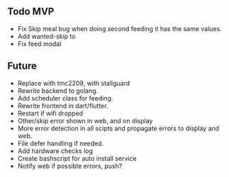 ## Todo MVP
- Fix Skip meal bug when doing second feeding it has the same values.
- Add wanted-skip to
- Fix feed modal


## Future
- Replace with tmc2209, with stallguard
- Rewrite backend to golang.
- Add scheduler class for feeding.
- Rewrite frontend in dart/flutter. 
- Restart if wifi dropped
- Other/skip error shown in web, and on display
- More error detection in all scipts and propagate errors to display and web.
- File defer handling if needed.
- Add hardware checks log
- Create bashscript for auto install service
- Notify web if possible errors, push?